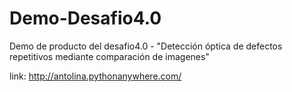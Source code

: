 # Demo-Desafio4.0
Demo de producto del desafio4.0 - "Detección óptica de defectos repetitivos mediante comparación de imagenes"

link: http://antolina.pythonanywhere.com/
